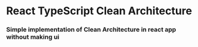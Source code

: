 # React TypeScript Clean Architecture

<h3>
 Simple implementation of Clean Architecture in react app without making ui
</h3>
